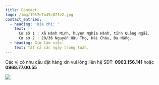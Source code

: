 ```yaml
---
title: Contact
logo: /img/1957e7b49c071e2.jpg
contact_entries:
  - heading: 'Địa chỉ: '
    text: |-
      Cơ sở 1 : Xã Hành Minh, huyện Nghĩa Hành, tỉnh Quảng Ngãi.
      Cơ sở 2 : 20/36 Nguyễn Hữu Thọ, Hải Châu, Đà Nẵng.    
  - heading: Giờ làm việc.
    text: Tất cả các ngày trong tuần.
---
```

Các vị có nhu cầu đặt hàng xin vui lòng liên hệ SĐT: **0963.156.141** hoặc **0968.77.00.55**

![](/img/dia_chi.jpg)
